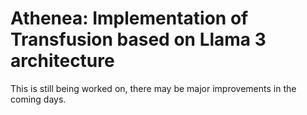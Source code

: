 # Athenea: Implementation of Transfusion based on Llama 3 architecture

This is still being worked on, there may be major improvements in the coming days.